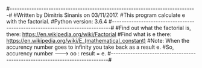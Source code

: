 #-----------------------------------------------------------------------------#
#Written by Dimitris Sinanis on 03/11/2017.
#This program calculate e with the factorial.
#Python version: 3.6.4
#-----------------------------------------------------------------------------#
#Find out what the factorial is, there: https://en.wikipedia.org/wiki/Factorial
#Find what is e there: https://en.wikipedia.org/wiki/E_(mathematical_constant)
#Note: When the accurency number goes to infinity you take back as a result e.
#So, accurency number ---> oo : result = e.
#-----------------------------------------------------------------------------#
